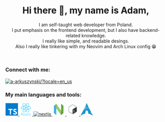 <h1 align="center">Hi there 👋, my name is Adam,</h1>
<p align="center">
  I am self-taught web developer from Poland.<br/>
  I put emphasis on the frontend development, but I also have backend-related knowledge.<br/>
  I really like simple, and readable desings.<br/>
  Also I really like tinkering with my Neovim and Arch Linux config 😁
</p>
<br/>

<h3 align="left">Connect with me:</h3>
<p align="left">
<a href="https://linkedin.com/in/adam-arkuszynski/" target="blank"><img align="center" src="https://raw.githubusercontent.com/rahuldkjain/github-profile-readme-generator/master/src/images/icons/Social/linked-in-alt.svg" alt="a-arkuszynski/?locale=en_us" height="30" width="40" /></a>
</p>

<h3 align="left">My main languages and tools:</h3>
<p align="left">
  <a href="https://www.typescriptlang.org/" target="_blank" rel="noreferrer"> <img src="https://raw.githubusercontent.com/devicons/devicon/master/icons/typescript/typescript-original.svg" alt="typescript" width="40" height="40"/> </a>
  <a href="https://reactjs.org/" target="_blank" rel="noreferrer"> <img src="https://raw.githubusercontent.com/devicons/devicon/master/icons/react/react-original-wordmark.svg" alt="react" width="40" height="40"/> </a>
  <a href="https://nextjs.org/" target="_blank" rel="noreferrer"> <img src="https://d2nir1j4sou8ez.cloudfront.net/wp-content/uploads/2021/12/nextjs-boilerplate-logo.png" alt="nextjs" width="40" height="40"/> </a>
  <a href="https://neovim.io/" target="_blank" rel="noreferrer"> <img src="https://raw.githubusercontent.com/S4d3ngineer/S4d3ngineer/1a4178ee333942f04d3d01a066d879c753e6bc82/Papirus-Team-Papirus-Apps-Nvim.svg" alt="neovim" width="40" height="40"/> </a>
   <a href="https://www.gnu.org/software/bash/" target="_blank" rel="noreferrer"> <img src="https://raw.githubusercontent.com/S4d3ngineer/S4d3ngineer/main/bash.png" alt="bash" width="40" height="40"/> </a>
   <a href="https://archlinux.org/" target="_blank" rel="noreferrer"> <img src="https://raw.githubusercontent.com/S4d3ngineer/S4d3ngineer/1a4178ee333942f04d3d01a066d879c753e6bc82/Archlinux-icon.svg" alt="arch" width="40" height="40"> </a>
</p>

